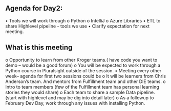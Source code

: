 ## Agenda for Day2:
•	Tools we will work through 
o	Python 
o	IntelliJ
o	Azure Libraries 
•	ETL to share Highlevel pipeline - tools we use 
•	Clarify expectation for next meeting.

## What is this meeting
o	Opportunity to learn from other Kroger teams.( have code you want to demo – would be a good forum) 
o	You will be expected to work through a Python course in Pluralsight outside of the session. 
•	Meeting every other week– agenda for first two sessions could be 
o	It will be learners from Chris Anderson’s team. And mentors from Fulfillment team and other DIE teams.
o	Intro to team members (few of the Fulfillment team has personal learning stories they would share)
o	Each team to share a sample Data pipeline. (start with highlevel and may be dig into detail later) 
o	As a followup  to February Dev Day, work through any issues with installing Python.
